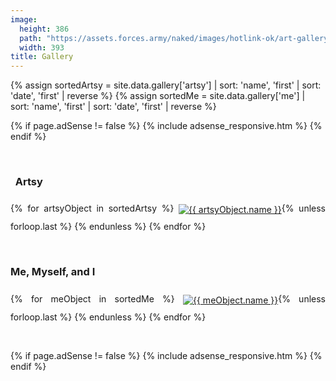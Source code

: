```yaml
---
image:
  height: 386
  path: "https://assets.forces.army/naked/images/hotlink-ok/art-gallery_393x386.png"
  width: 393
title: Gallery
---
```


{% assign sortedArtsy = site.data.gallery['artsy'] | sort: 'name', 'first' | sort: 'date', 'first' | reverse %}
{% assign sortedMe = site.data.gallery['me'] | sort: 'name', 'first' | sort: 'date', 'first' | reverse %}

{% if page.adSense != false %}
{% include adsense_responsive.htm %}
{% endif %}
<p>
  &nbsp;
</p>
<h3 id="artsy">
  <i aria-hidden="true" class="fa fa-paint-brush"></i>&nbsp; Artsy
</h3>
<p style="text-align: justify;">
  {% for artsyObject in sortedArtsy %}
  <a href="{{ site.uri.assets }}/gallery/artsy/{{ artsyObject.image.full.file }}" rel="me" target="_blank" title="{{ artsyObject.name }}"><img
    alt="{{ artsyObject.name }}" height="{{ artsyObject.image.thumb.height }}" src="{{ site.uri.assets }}/gallery/artsy/{{ artsyObject.image.thumb.file }}"
    style="border: 0px; margin-bottom: 10px; margin-top: 10px; vertical-align: middle;" width="{{ artsyObject.image.thumb.width }}" /></a>{% unless forloop.last %}&nbsp;{% endunless %}
  {% endfor %}
</p>
<p>
  &nbsp;
</p>
<h3 id="artsy">
  Me, Myself, and I
</h3>
<p style="text-align: justify;">
  {% for meObject in sortedMe %}
  <a href="{{ site.uri.assets }}/gallery/me-myself-and-i/{{ meObject.image.full.file }}" rel="me" target="_blank" title="{{ meObject.name }}"><img
    alt="{{ meObject.name }}" height="{{ meObject.image.thumb.height }}" src="{{ site.uri.assets }}/gallery/me-myself-and-i/{{ meObject.image.thumb.file }}"
    style="border: 0px; margin-bottom: 10px; margin-top: 10px; vertical-align: middle;" width="{{ meObject.image.thumb.width }}" /></a>{% unless forloop.last %}&nbsp;{% endunless %}
  {% endfor %}
</p>
<p>
  &nbsp;
</p>
{% if page.adSense != false %}
{% include adsense_responsive.htm %}
{% endif %}
